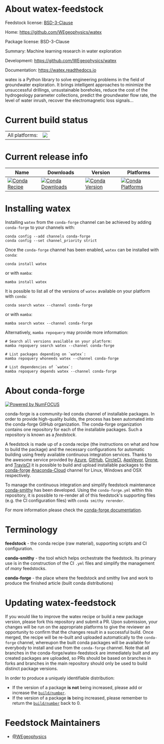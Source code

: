 About watex-feedstock
=====================

Feedstock license: [BSD-3-Clause](https://github.com/conda-forge/watex-feedstock/blob/main/LICENSE.txt)

Home: https://github.com/WEgeophysics/watex

Package license: BSD-3-Clause

Summary: Machine learning research in water exploration

Development: https://github.com/WEgeophysics/watex

Documentation: https://watex.readthedocs.io

watex is a Python library to solve engineering problems
in the field of groundwater exploration. It brings
intelligent approaches to minimize the unsuccessful drillings,
unsustainable boreholes, reduce the cost of the
hydrogeology parameter collections, predict the
groundwater flow rate, the level of water
inrush, recover the electromagnetic loss signals...


Current build status
====================


<table><tr><td>All platforms:</td>
    <td>
      <a href="https://dev.azure.com/conda-forge/feedstock-builds/_build/latest?definitionId=18818&branchName=main">
        <img src="https://dev.azure.com/conda-forge/feedstock-builds/_apis/build/status/watex-feedstock?branchName=main">
      </a>
    </td>
  </tr>
</table>

Current release info
====================

| Name | Downloads | Version | Platforms |
| --- | --- | --- | --- |
| [![Conda Recipe](https://img.shields.io/badge/recipe-watex-green.svg)](https://anaconda.org/conda-forge/watex) | [![Conda Downloads](https://img.shields.io/conda/dn/conda-forge/watex.svg)](https://anaconda.org/conda-forge/watex) | [![Conda Version](https://img.shields.io/conda/vn/conda-forge/watex.svg)](https://anaconda.org/conda-forge/watex) | [![Conda Platforms](https://img.shields.io/conda/pn/conda-forge/watex.svg)](https://anaconda.org/conda-forge/watex) |

Installing watex
================

Installing `watex` from the `conda-forge` channel can be achieved by adding `conda-forge` to your channels with:

```
conda config --add channels conda-forge
conda config --set channel_priority strict
```

Once the `conda-forge` channel has been enabled, `watex` can be installed with `conda`:

```
conda install watex
```

or with `mamba`:

```
mamba install watex
```

It is possible to list all of the versions of `watex` available on your platform with `conda`:

```
conda search watex --channel conda-forge
```

or with `mamba`:

```
mamba search watex --channel conda-forge
```

Alternatively, `mamba repoquery` may provide more information:

```
# Search all versions available on your platform:
mamba repoquery search watex --channel conda-forge

# List packages depending on `watex`:
mamba repoquery whoneeds watex --channel conda-forge

# List dependencies of `watex`:
mamba repoquery depends watex --channel conda-forge
```


About conda-forge
=================

[![Powered by
NumFOCUS](https://img.shields.io/badge/powered%20by-NumFOCUS-orange.svg?style=flat&colorA=E1523D&colorB=007D8A)](https://numfocus.org)

conda-forge is a community-led conda channel of installable packages.
In order to provide high-quality builds, the process has been automated into the
conda-forge GitHub organization. The conda-forge organization contains one repository
for each of the installable packages. Such a repository is known as a *feedstock*.

A feedstock is made up of a conda recipe (the instructions on what and how to build
the package) and the necessary configurations for automatic building using freely
available continuous integration services. Thanks to the awesome service provided by
[Azure](https://azure.microsoft.com/en-us/services/devops/), [GitHub](https://github.com/),
[CircleCI](https://circleci.com/), [AppVeyor](https://www.appveyor.com/),
[Drone](https://cloud.drone.io/welcome), and [TravisCI](https://travis-ci.com/)
it is possible to build and upload installable packages to the
[conda-forge](https://anaconda.org/conda-forge) [Anaconda-Cloud](https://anaconda.org/)
channel for Linux, Windows and OSX respectively.

To manage the continuous integration and simplify feedstock maintenance
[conda-smithy](https://github.com/conda-forge/conda-smithy) has been developed.
Using the ``conda-forge.yml`` within this repository, it is possible to re-render all of
this feedstock's supporting files (e.g. the CI configuration files) with ``conda smithy rerender``.

For more information please check the [conda-forge documentation](https://conda-forge.org/docs/).

Terminology
===========

**feedstock** - the conda recipe (raw material), supporting scripts and CI configuration.

**conda-smithy** - the tool which helps orchestrate the feedstock.
                   Its primary use is in the construction of the CI ``.yml`` files
                   and simplify the management of *many* feedstocks.

**conda-forge** - the place where the feedstock and smithy live and work to
                  produce the finished article (built conda distributions)


Updating watex-feedstock
========================

If you would like to improve the watex recipe or build a new
package version, please fork this repository and submit a PR. Upon submission,
your changes will be run on the appropriate platforms to give the reviewer an
opportunity to confirm that the changes result in a successful build. Once
merged, the recipe will be re-built and uploaded automatically to the
`conda-forge` channel, whereupon the built conda packages will be available for
everybody to install and use from the `conda-forge` channel.
Note that all branches in the conda-forge/watex-feedstock are
immediately built and any created packages are uploaded, so PRs should be based
on branches in forks and branches in the main repository should only be used to
build distinct package versions.

In order to produce a uniquely identifiable distribution:
 * If the version of a package **is not** being increased, please add or increase
   the [``build/number``](https://docs.conda.io/projects/conda-build/en/latest/resources/define-metadata.html#build-number-and-string).
 * If the version of a package **is** being increased, please remember to return
   the [``build/number``](https://docs.conda.io/projects/conda-build/en/latest/resources/define-metadata.html#build-number-and-string)
   back to 0.

Feedstock Maintainers
=====================

* [@WEgeophysics](https://github.com/WEgeophysics/)

